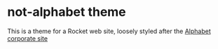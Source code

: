 # not-alphabet theme

This is a theme for a Rocket web site, loosely styled after the [Alphabet corporate site](https://abc.xyz/)






